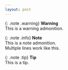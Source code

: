 ```yaml
---
layout: post
---
```


{: .note .warning}
**Warning**  
This is a warning admonition.
 

{: .note .info}
**Note**  
This is a note admonition.  
Multiple lines work like this.


{: .note .tip}
**Tip**  
This is a tip.

